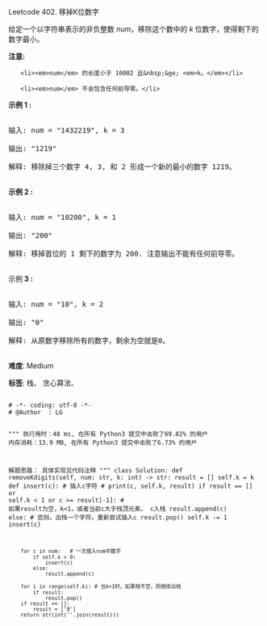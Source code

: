 Leetcode 402. 移掉K位数字
<p>给定一个以字符串表示的非负整数&nbsp;<em>num</em>，移除这个数中的 <em>k </em>位数字，使得剩下的数字最小。</p>


<p><strong>注意:</strong></p>



<ul>

	<li><em>num</em> 的长度小于 10002 且&nbsp;&ge; <em>k。</em></li>

	<li><em>num</em> 不会包含任何前导零。</li>

</ul>



<p><strong>示例 1 :</strong></p>



<pre>

输入: num = &quot;1432219&quot;, k = 3

输出: &quot;1219&quot;

解释: 移除掉三个数字 4, 3, 和 2 形成一个新的最小的数字 1219。

</pre>



<p><strong>示例 2 :</strong></p>



<pre>

输入: num = &quot;10200&quot;, k = 1

输出: &quot;200&quot;

解释: 移掉首位的 1 剩下的数字为 200. 注意输出不能有任何前导零。

</pre>



<p>示例<strong> 3 :</strong></p>



<pre>

输入: num = &quot;10&quot;, k = 2

输出: &quot;0&quot;

解释: 从原数字移除所有的数字，剩余为空就是0。

</pre>





 **难度**: Medium



 **标签**: 栈、 贪心算法、 





<div class="hcb_wrap">
<pre class="prism undefined-numbers lang-python" data-lang="Python"><code>
# -*- coding: utf-8 -*-
# @Author  : LG

"""
执行用时：48 ms, 在所有 Python3 提交中击败了69.82% 的用户
内存消耗：13.9 MB, 在所有 Python3 提交中击败了6.73% 的用户

解题思路：
    具体实现见代码注释
"""
class Solution:
    def removeKdigits(self, num: str, k: int) -> str:
        result = []
        self.k = k
        def insert(c):  # 插入c字符
            # print(c, self.k, result)
            if result == [] or self.k < 1 or c >= result[-1]:   # 如果result为空，k<1，或者当前c大于栈顶元素， c入栈
                result.append(c)
            else:   # 否则，出栈一个字符，重新尝试插入c
                result.pop()
                self.k -= 1
                insert(c)

        for c in num:   # 一次插入num中数字
            if self.k > 0:
                insert(c)
            else:
                result.append(c)

        for i in range(self.k): # 当k>1时，如果栈不空，则继续出栈
            if result:
                result.pop()
        if result == []:
            result = ['0']
        return str(int(''.join(result)))
</code></pre></div>
